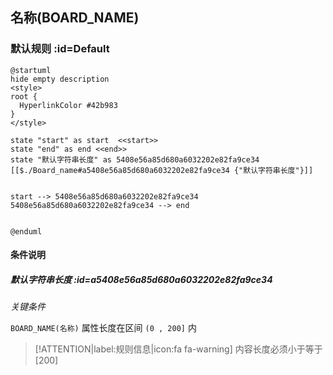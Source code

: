 ## 名称(BOARD_NAME) <!-- {docsify-ignore-all} -->

   

### 默认规则 :id=Default

```plantuml
@startuml
hide empty description
<style>
root {
  HyperlinkColor #42b983
}
</style>

state "start" as start  <<start>>
state "end" as end <<end>>
state "默认字符串长度" as 5408e56a85d680a6032202e82fa9ce34 [[$./Board_name#a5408e56a85d680a6032202e82fa9ce34 {"默认字符串长度"}]]


start --> 5408e56a85d680a6032202e82fa9ce34 
5408e56a85d680a6032202e82fa9ce34 --> end 


@enduml
```

#### 条件说明

##### 默认字符串长度 :id=a5408e56a85d680a6032202e82fa9ce34


*关键条件*


`BOARD_NAME(名称)` 属性长度在区间 `(0 , 200]` 内

> [!ATTENTION|label:规则信息|icon:fa fa-warning]
> 内容长度必须小于等于[200]







